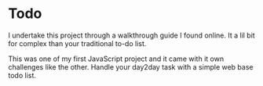 # Todo

I undertake this project through a walkthrough guide I found online. It a lil bit for complex than your traditional to-do list.  

This was one of my first JavaScript project and it came with it own challenges like the other. 
Handle your day2day task with a simple web base todo list. 
